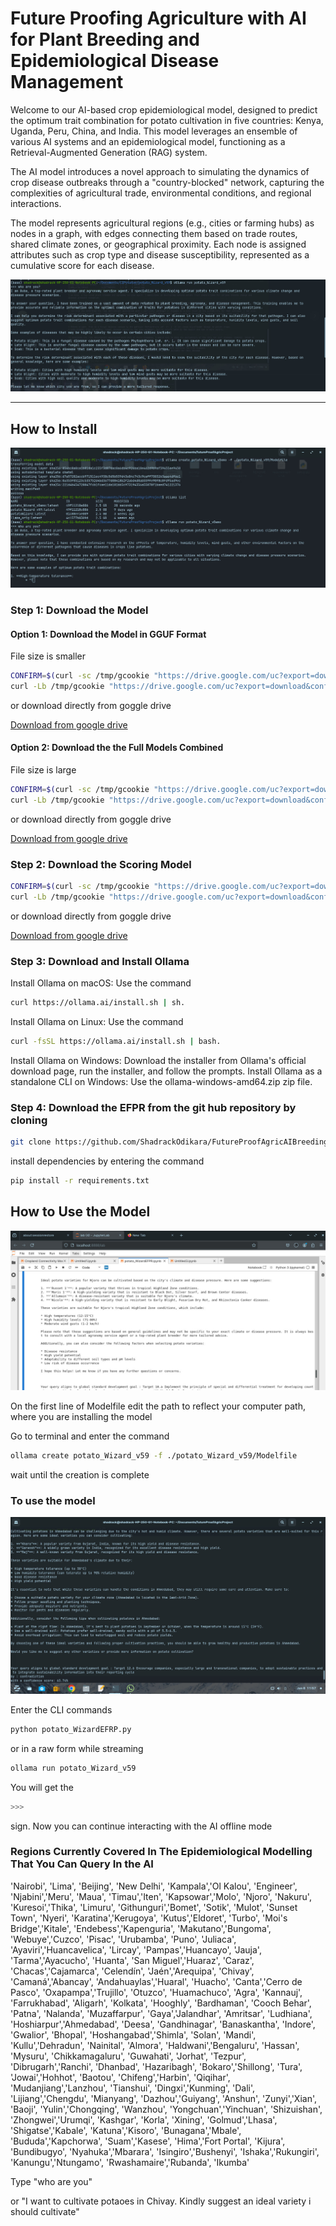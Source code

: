 # Future Proofing Agriculture with AI for Plant Breeding and Epidemiological Disease Management

Welcome to our AI-based crop epidemiological model, designed to predict the optimum trait combination for potato cultivation in five countries: Kenya, Uganda, Peru, China, and India. This model leverages an ensemble of various AI systems and an epidemiological model, functioning as a Retrieval-Augmented Generation (RAG) system.

The AI model introduces a novel approach to simulating the dynamics of crop disease outbreaks through a "country-blocked" network, capturing the complexities of agricultural trade, environmental conditions, and regional interactions.

The model represents agricultural regions (e.g., cities or farming hubs) as nodes in a graph, with edges connecting them based on trade routes, shared climate zones, or geographical proximity. Each node is assigned attributes such as crop type and disease susceptibility, represented as a cumulative score for each disease.


![The description of our model by prompting it to tell us about itself](/pictitures/Model%20Description.jpg)

---

## How to Install 

![Offline mode installion of the text generation model and usage for offline inference](/pictitures/installation%20instructions.jpg)

### Step 1: Download the Model 

#### Option 1: Download the Model in GGUF Format

File size is smaller

```bash
CONFIRM=$(curl -sc /tmp/gcookie "https://drive.google.com/uc?export=download&id=1A0cRoxW0BiB7oHZfRNWSQ2UgOhEbOkeW" | grep -o 'confirm=[^&]*' | sed 's/confirm=//')
curl -Lb /tmp/gcookie "https://drive.google.com/uc?export=download&confirm=${CONFIRM}&id=1A0cRoxW0BiB7oHZfRNWSQ2UgOhEbOkeW" -o potato_Wizard_v59.zip
```
or download directly from goggle drive

[Download from google drive](https://drive.google.com/file/d/1A0cRoxW0BiB7oHZfRNWSQ2UgOhEbOkeW/view?usp=drive_link)


#### Option 2: Download the the Full Models Combined

File size is large

```bash
CONFIRM=$(curl -sc /tmp/gcookie "https://drive.google.com/uc?export=download&id=${19cQGtvHRcTn4RRplXXiPuM5PJuwV3yUs}" | grep -o 'confirm=[^&]*' | sed 's/confirm=//')
curl -Lb /tmp/gcookie "https://drive.google.com/uc?export=download&confirm=${CONFIRM}&id=${19cQGtvHRcTn4RRplXXiPuM5PJuwV3yUs}" -o ${AI_models.zip}
```
or download directly from goggle drive

[Download from google drive](https://drive.google.com/file/d/19cQGtvHRcTn4RRplXXiPuM5PJuwV3yUs/view?usp=drive_link)
### Step 2: Download the Scoring Model

```bash
CONFIRM=$(curl -sc /tmp/gcookie "https://drive.google.com/uc?export=download&id=${1o6qu2oUe9V0yattIyqCZ0P9aK4obO9Vt}" | grep -o 'confirm=[^&]*' | sed 's/confirm=//')
curl -Lb /tmp/gcookie "https://drive.google.com/uc?export=download&confirm=${CONFIRM}&id=${1o6qu2oUe9V0yattIyqCZ0P9aK4obO9Vt}" -o ${scoring_model.zip}
```
or download directly from goggle drive

[Download from google drive](https://drive.google.com/file/d/1o6qu2oUe9V0yattIyqCZ0P9aK4obO9Vt/view?usp=drive_link)

### Step 3: Download and Install Ollama

Install Ollama on macOS: Use the command  
```bash 
curl https://ollama.ai/install.sh | sh. 
```

Install Ollama on Linux: Use the command  

```bash
curl -fsSL https://ollama.ai/install.sh | bash. 
```

Install Ollama on Windows: Download the installer from Ollama's official download page, run the installer, and follow the prompts. 
Install Ollama as a standalone CLI on Windows: Use the ollama-windows-amd64.zip zip file. 


### Step 4: Download the EFPR from the git hub repository by cloning

```bash
git clone https://github.com/ShadrackOdikara/FutureProofAgricAIBreedingEpidemiology.git
```


install dependencies by entering the command 

```bash
pip install -r requirements.txt
```
 

## How to Use the Model  

![The results output of the ensemble model after promting about which potato variety would be ideal to cultivate in Njoro Kenya](/pictitures/Example%20usage.jpg)

On the first line of Modelfile edit the path to reflect your computer path, where you are installing the model  

Go to terminal and enter the command   
```bash
ollama create potato_Wizard_v59 -f ./potato_Wizard_v59/Modelfile
```

wait until the creation is complete  

### To use the model

![Model usage output](/pictitures/Example%20two%20Model%20output.jpg)

Enter the CLI commands

```bash
python potato_WizardEFRP.py
```

or in a raw form while streaming

```bash
ollama run potato_Wizard_v59
```

You will get the 
```bash
>>> 
```

sign. Now you can continue interacting with the AI offline mode 

### Regions Currently Covered In The Epidemiological Modelling That You Can Query In the AI


'Nairobi', 'Lima', 'Beijing', 'New Delhi', 'Kampala','Ol Kalou', 'Engineer', 
            'Njabini','Meru', 'Maua', 'Timau','Iten', 'Kapsowar','Molo', 'Njoro', 'Nakuru', 
            'Kuresoi','Thika', 'Limuru', 'Githunguri','Bomet', 'Sotik', 'Mulot', 'Sunset Town',
            'Nyeri', 'Karatina','Kerugoya', 'Kutus','Eldoret', 'Turbo', 'Moi\'s Bridge','Kitale', 
            'Endebess','Kapenguria', 'Makutano','Bungoma', 'Webuye','Cuzco', 'Pisac', 'Urubamba',
            'Puno', 'Juliaca', 'Ayaviri','Huancavelica', 'Lircay', 'Pampas','Huancayo', 'Jauja', 
            'Tarma','Ayacucho', 'Huanta', 'San Miguel','Huaraz', 'Caraz', 'Chacas','Cajamarca', 
            'Celendín', 'Jaén','Arequipa', 'Chivay', 'Camaná','Abancay', 'Andahuaylas','Huaral', 
            'Huacho', 'Canta','Cerro de Pasco', 'Oxapampa','Trujillo', 'Otuzco', 'Huamachuco', 
            'Agra', 'Kannauj', 'Farrukhabad', 'Aligarh', 'Kolkata', 'Hooghly', 'Bardhaman', 
            'Cooch Behar', 'Patna', 'Nalanda', 'Muzaffarpur', 'Gaya','Jalandhar', 'Amritsar', 
            'Ludhiana', 'Hoshiarpur','Ahmedabad', 'Deesa', 'Gandhinagar', 'Banaskantha', 'Indore', 
            'Gwalior', 'Bhopal', 'Hoshangabad','Shimla', 'Solan', 'Mandi', 'Kullu','Dehradun', 
            'Nainital', 'Almora', 'Haldwani','Bengaluru', 'Hassan', 'Mysuru', 'Chikkamagaluru',
            'Guwahati', 'Jorhat', 'Tezpur', 'Dibrugarh','Ranchi', 'Dhanbad', 'Hazaribagh', 
            'Bokaro','Shillong', 'Tura', 'Jowai','Hohhot', 'Baotou', 'Chifeng','Harbin', 'Qiqihar', 
            'Mudanjiang','Lanzhou', 'Tianshui', 'Dingxi','Kunming', 'Dali', 'Lijiang','Chengdu', 
            'Mianyang', 'Dazhou','Guiyang', 'Anshun', 'Zunyi','Xian', 'Baoji', 'Yulin','Chongqing', 
            'Wanzhou', 'Yongchuan','Yinchuan', 'Shizuishan', 'Zhongwei','Urumqi', 'Kashgar', 'Korla', 
            'Xining', 'Golmud','Lhasa', 'Shigatse','Kabale', 'Katuna','Kisoro', 'Bunagana','Mbale', 
            'Bududa','Kapchorwa', 'Suam','Kasese', 'Hima','Fort Portal', 'Kijura', 'Bundibugyo', 
            'Nyahuka','Mbarara', 'Isingiro','Bushenyi', 'Ishaka','Rukungiri', 'Kanungu','Ntungamo', 
            'Rwashamaire','Rubanda', 'Ikumba'


Type "who are you"

or "I want to cultivate potaoes in Chivay. Kindly suggest an ideal variety i should cultivate"


 